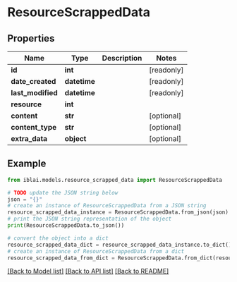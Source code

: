 # ResourceScrappedData


## Properties

Name | Type | Description | Notes
------------ | ------------- | ------------- | -------------
**id** | **int** |  | [readonly] 
**date_created** | **datetime** |  | [readonly] 
**last_modified** | **datetime** |  | [readonly] 
**resource** | **int** |  | 
**content** | **str** |  | [optional] 
**content_type** | **str** |  | [optional] 
**extra_data** | **object** |  | [optional] 

## Example

```python
from iblai.models.resource_scrapped_data import ResourceScrappedData

# TODO update the JSON string below
json = "{}"
# create an instance of ResourceScrappedData from a JSON string
resource_scrapped_data_instance = ResourceScrappedData.from_json(json)
# print the JSON string representation of the object
print(ResourceScrappedData.to_json())

# convert the object into a dict
resource_scrapped_data_dict = resource_scrapped_data_instance.to_dict()
# create an instance of ResourceScrappedData from a dict
resource_scrapped_data_from_dict = ResourceScrappedData.from_dict(resource_scrapped_data_dict)
```
[[Back to Model list]](../README.md#documentation-for-models) [[Back to API list]](../README.md#documentation-for-api-endpoints) [[Back to README]](../README.md)


